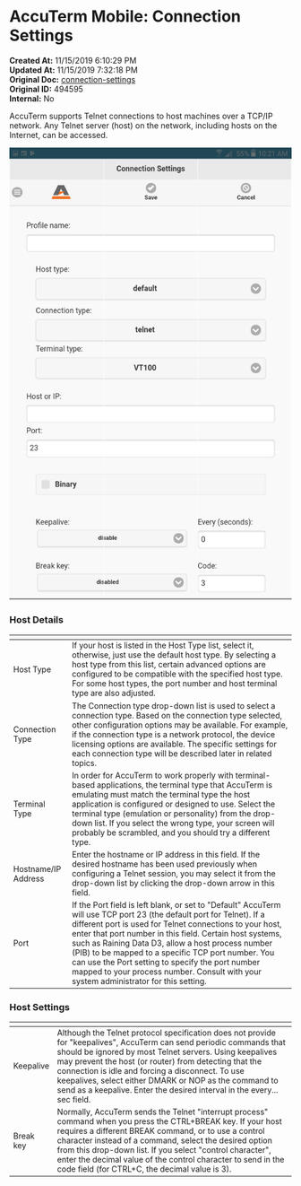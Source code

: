 # AccuTerm Mobile: Connection Settings

**Created At:** 11/15/2019 6:10:29 PM  
**Updated At:** 11/15/2019 7:32:18 PM  
**Original Doc:** [connection-settings](https://docs.zumasys.com/accutermmobile/connection-settings)  
**Original ID:** 494595  
**Internal:** No  


AccuTerm supports Telnet connections to host machines over a TCP/IP network. Any Telnet server (host) on the network, including hosts on the Internet, can be accessed.



![connection-settings: 1573842210904-1573842210904](./1573842210904-1573842210904.png)

### Host Details


| <!----> | <!----> |
| --- | --- |
| Host Type | If your host is listed in the Host Type list, select it, otherwise, just use the default host type. By selecting a host type from this list, certain advanced options are configured to be compatible with the specified host type. For some host types, the port number and host terminal type are also adjusted. |
| Connection Type | The Connection type drop-down list is used to select a connection type. Based on the connection type selected, other configuration options may be available. For example, if the connection type is a network protocol, the device licensing options are available. The specific settings for each connection type will be described later in related topics. |
| Terminal Type | In order for AccuTerm to work properly with terminal-based applications, the terminal type that AccuTerm is emulating must match the terminal type the host application is configured or designed to use. Select the terminal type (emulation or personality) from the drop-down list. If you select the wrong type, your screen will probably be scrambled, and you should try a different type. |
| Hostname/IP Address | Enter the hostname or IP address in this field. If the desired hostname has been used previously when configuring a Telnet session, you may select it from the drop-down list by clicking the drop-down arrow in this field. |
| Port | If the Port field is left blank, or set to "Default" AccuTerm will use TCP port 23 (the default port for Telnet). If a different port is used for Telnet connections to your host, enter that port number in this field. Certain host systems, such as Raining Data D3, allow a host process number (PIB) to be mapped to a specific TCP port number. You can use the Port setting to specify the port number mapped to your process number. Consult with your system administrator for this setting.  |




### Host Settings


| <!----> | <!----> |
| --- | --- |
| Keepalive | Although the Telnet protocol specification does not provide for "keepalives", AccuTerm can send periodic commands that should be ignored by most Telnet servers. Using keepalives may prevent the host (or router) from detecting that the connection is idle and forcing a disconnect. To use keepalives, select either DMARK or NOP as the command to send as a keepalive. Enter the desired interval in the every... sec field. |
| Break key | Normally, AccuTerm sends the Telnet "interrupt process" command when you press the CTRL+BREAK key. If your host requires a different BREAK command, or to use a control character instead of a command, select the desired option from this drop-down list. If you select "control character", enter the decimal value of the control character to send in the code field (for CTRL+C, the decimal value is 3). |

